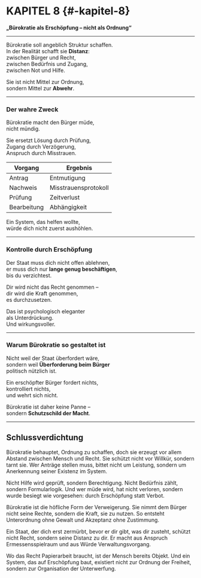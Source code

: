 # KAPITEL 8 {#-kapitel-8}

**„Bürokratie als Erschöpfung – nicht als Ordnung“**

---

Bürokratie soll angeblich Struktur schaffen.  
In der Realität schafft sie **Distanz**:  
zwischen Bürger und Recht,  
zwischen Bedürfnis und Zugang,  
zwischen Not und Hilfe.

Sie ist nicht Mittel zur Ordnung,  
sondern Mittel zur **Abwehr**.

---

### Der wahre Zweck

Bürokratie macht den Bürger müde,  
nicht mündig.

Sie ersetzt Lösung durch Prüfung,  
Zugang durch Verzögerung,  
Anspruch durch Misstrauen.  

| Vorgang     | Ergebnis             |
|-------------|----------------------|
| Antrag      | Entmutigung          |
| Nachweis    | Misstrauensprotokoll |
| Prüfung     | Zeitverlust          |
| Bearbeitung | Abhängigkeit         |

Ein System, das helfen wollte,  
würde dich nicht zuerst aushöhlen.

---

### Kontrolle durch Erschöpfung

Der Staat muss dich nicht offen ablehnen,  
er muss dich nur **lange genug beschäftigen**,  
bis du verzichtest.

Dir wird nicht das Recht genommen –  
dir wird die Kraft genommen,  
es durchzusetzen.

Das ist psychologisch eleganter  
als Unterdrückung.  
Und wirkungsvoller.

---

### Warum Bürokratie so gestaltet ist

Nicht weil der Staat überfordert wäre,  
sondern weil **Überforderung beim Bürger**  
politisch nützlich ist.

Ein erschöpfter Bürger fordert nichts,  
kontrolliert nichts,  
und wehrt sich nicht.

Bürokratie ist daher keine Panne –  
sondern **Schutzschild der Macht**.

---

## **Schlussverdichtung**

Bürokratie behauptet, Ordnung zu schaffen, doch sie erzeugt vor allem Abstand zwischen Mensch und Recht.
Sie schützt nicht vor Willkür, sondern tarnt sie.
Wer Anträge stellen muss, bittet nicht um Leistung, sondern um Anerkennung seiner Existenz im System.

Nicht Hilfe wird geprüft, sondern Berechtigung.
Nicht Bedürfnis zählt, sondern Formularlogik.
Und wer müde wird, hat nicht verloren, sondern wurde besiegt wie vorgesehen: durch Erschöpfung statt Verbot.

Bürokratie ist die höfliche Form der Verweigerung.
Sie nimmt dem Bürger nicht seine Rechte, sondern die Kraft, sie zu nutzen.
So entsteht Unterordnung ohne Gewalt und Akzeptanz ohne Zustimmung.

Ein Staat, der dich erst zermürbt, bevor er dir gibt, was dir zusteht, schützt nicht Recht, sondern seine Distanz zu
dir.
Er macht aus Anspruch Ermessensspielraum und aus Würde Verwaltungsvorgang.

Wo das Recht Papierarbeit braucht, ist der Mensch bereits Objekt.
Und ein System, das auf Erschöpfung baut, existiert nicht zur Ordnung der Freiheit, sondern zur Organisation der
Unterwerfung.
